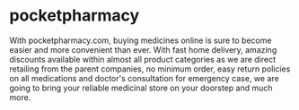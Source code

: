 # pocketpharmacy
With pocketpharmacy.com, buying medicines online is sure to become easier and more convenient than ever. With fast home delivery, amazing discounts available within almost all product categories as we are direct retailing from the parent companies, no minimum order, easy return policies on all medications and doctor's consultation for emergency case, we are going to bring your reliable medicinal store on your doorstep and much more.
